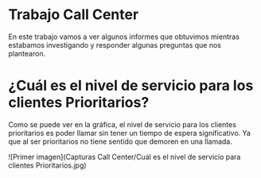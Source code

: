 # Trabajo Call Center

En este trabajo vamos a ver algunos informes que obtuvimos mientras estabamos investigando y responder algunas preguntas que nos plantearon.


# ¿Cuál es el nivel de servicio para los clientes Prioritarios? 

Como se puede ver en la gráfica, el nivel de servicio para los clientes prioritarios es poder llamar sin tener un tiempo de espera significativo. Ya que al ser prioritarios no tiene sentido que demoren en una llamada.

![Primer imagen](Capturas Call Center/Cuál es el nivel de servicio para clientes Prioritarios.jpg)

